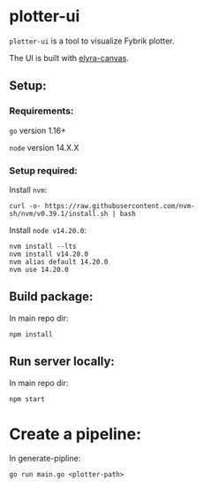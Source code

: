 # plotter-ui

`plotter-ui` is a tool to visualize Fybrik plotter.

The UI is built with [elyra-canvas](https://github.com/elyra-ai/canvas/wiki).

## Setup:

### Requirements:
`go` version 1.16+

`node` version 14.X.X


### Setup required:

Install `nvm`:

```
curl -o- https://raw.githubusercontent.com/nvm-sh/nvm/v0.39.1/install.sh | bash
```

Install `node v14.20.0`:

```
nvm install --lts
nvm install v14.20.0
nvm alias default 14.20.0
nvm use 14.20.0
```

## Build package:

In main repo dir:
```
npm install
```

## Run server locally:

In main repo dir:
```
npm start
```

# Create a pipeline:

In generate-pipline:
```
go run main.go <plotter-path>
```

